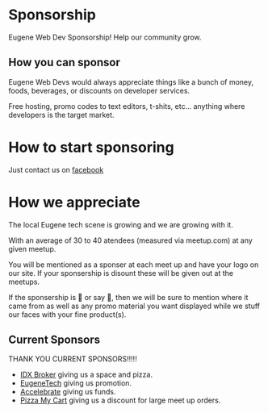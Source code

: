 # Sponsorship
Eugene Web Dev Sponsorship! Help our community grow.

## How you can sponsor
Eugene Web Devs would always appreciate things like a bunch of money, foods, beverages, or discounts on developer services. 

Free hosting, promo codes to text editors, t-shits, etc... anything where developers is the target market.

# How to start sponsoring
Just contact us on [facebook](https://www.facebook.com/eugenewebdevs/)

# How we appreciate
The local Eugene tech scene is growing and we are growing with it. 

With an average of 30 to 40 atendees (measured via meetup.com) at any given meetup.

You will be mentioned as a sponser at each meet up and have your logo on our site. 
If your sponsership is disount these will be given out at the meetups. 

If the sponsership is :pizza: or say :beer:, then we will be sure to mention where it came from as well as any promo material you want displayed while we stuff our faces with your fine product(s).

## Current Sponsors

THANK YOU CURRENT SPONSORS!!!!!

* [IDX Broker](https://idxbroker.com) giving us a space and pizza.
* [EugeneTech](https://eugenetech.org/) giving us promotion.
* [Accelebrate](https://www.accelebrate.com/) giving us funds.
* [Pizza My Cart](https://www.facebook.com/pizzamycart/) giving us a discount for large meet up orders.
